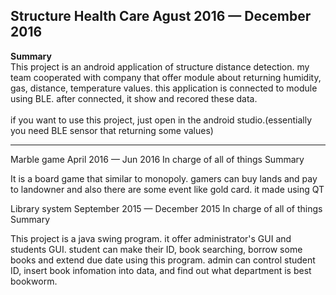 <h2>Structure Health Care Agust 2016 — December 2016</h2>

<strong>Summary</strong><br>
This project is an android application of structure distance detection. my team cooperated with company that offer module about returning humidity, gas, distance, temperature values. this application is connected to module using BLE. after connected, it show and recored these data.<br><br>
if you want to use this project, just open in the android studio.(essentially you need BLE sensor that returning some values)
<hr>
Marble game April 2016 — Jun 2016
In charge of all of things
Summary

It is a board game that similar to monopoly. gamers can buy lands and pay to landowner and also there are some event like gold card. it made using QT


Library system September 2015 — December 2015
In charge of all of things
Summary

This project is a java swing program. it offer administrator's GUI and students GUI. student can make their ID, book searching, borrow some books and extend due date using this program. admin can control student ID, insert book infomation into data, and find out what department is best bookworm.
